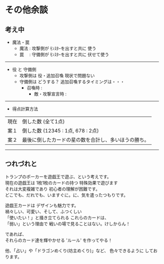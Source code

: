 その他余談
===
  
考え中
---
- 魔法・罠
  - 魔法 : 攻撃側が ﾓﾝｽﾀｰを出すと共に 使う
  - 罠　 : 守備側が ﾓﾝｽﾀｰを出すと共に 伏せて使う

---

- 役 と 守備側
  - 攻撃側は 役・追加召喚 現状で問題ない
  - 守備側は どうする？ 追加召喚するタイミングは・・・
    - 召喚時 : 
	  - 敵・攻撃宣言時 : 

---

- 得点計算方法

| | |
|-|-|
|現在| 倒した数 (全て1点)
|案１| 倒した数 (12345 : 1点, 678 : 2点)
|案２| 最後に倒したカードの星の数を合計し、多いほうの勝ち。

---

つれづれと
---
トランプのポーカーを遊戯王で遊ぶ、という考えです。  
現在の遊戯王は 1枚1枚のカードの持つ 特殊効果で遊びます  
それは大変複雑であり 初心者の理解が困難です。  
どこでも、だれでも、いますぐに。に、気を遣ったつもりです。  
  
遊戯王カードは デザインも魅力です。  
禍々しい、可愛い、そして、ふつくしい  
「使いたい！」と掻き立てられる これらのカードは、  
「弱い」という理由で 戦いの場で見ることはない。けしからん！  
  
であれば、  
それらのカード達を輝やかせる 'ルール' を作ってやる！  

他、「占い」や「ドラゴンめくり(坊主めくり)」など、
色々できるように しております。